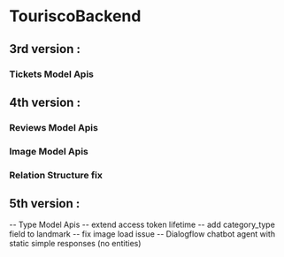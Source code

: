 # TouriscoBackend

## 3rd version :

### Tickets Model Apis

## 4th version :

### Reviews Model Apis

### Image Model Apis

### Relation Structure fix

## 5th version :

-- Type Model Apis
-- extend access token lifetime
-- add category_type field to landmark
-- fix image load issue
-- Dialogflow chatbot agent with static simple responses (no entities)
